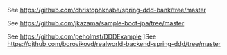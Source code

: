 See https://github.com/christophknabe/spring-ddd-bank/tree/master

See https://github.com/jkazama/sample-boot-jpa/tree/master

See https://github.com/peholmst/DDDExample
]See https://github.com/borovikovd/realworld-backend-spring-ddd/tree/master
